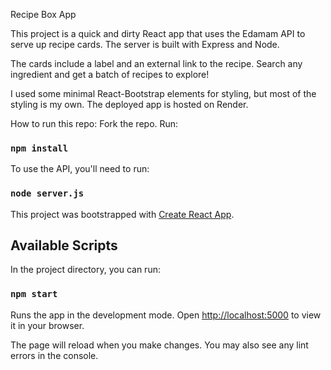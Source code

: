 Recipe Box App

This project is a quick and dirty React app that uses the Edamam API to serve up recipe cards. The server is built with Express and Node.

The cards include a label and an external link to the recipe. Search any ingredient and get a batch of recipes to explore!

I used some minimal React-Bootstrap elements for styling, but most of the styling is my own. The deployed app is hosted on Render.

How to run this repo:
Fork the repo. Run:

### `npm install`
 
To use the API, you'll need to run:

### `node server.js`

This project was bootstrapped with [Create React App](https://github.com/facebook/create-react-app).

## Available Scripts

In the project directory, you can run:

### `npm start`

Runs the app in the development mode.
Open [http://localhost:5000](http://localhost:5000) to view it in your browser.

The page will reload when you make changes.
You may also see any lint errors in the console.